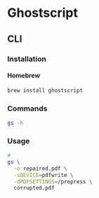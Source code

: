 # Ghostscript

## CLI

### Installation

#### Homebrew

```sh
brew install ghostscript
```

### Commands

```sh
gs -h
```

### Usage

```sh
#
gs \
  -o repaired.pdf \
  -sDEVICE=pdfwrite \
  -dPDFSETTINGS=/prepress \
  corrupted.pdf
```

